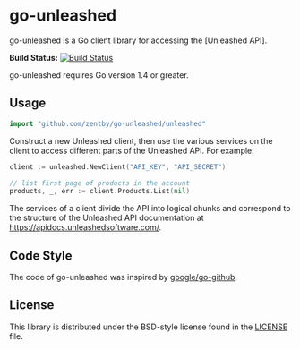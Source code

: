 # go-unleashed #

go-unleashed is a Go client library for accessing the [Unleashed API].

**Build Status:** [![Build Status](https://travis-ci.org/zentby/go-unleashed.svg?branch=master)](https://travis-ci.org/zentby/go-unleashed)  

go-unleashed requires Go version 1.4 or greater.

## Usage ##

```go
import "github.com/zentby/go-unleashed/unleashed"
```

Construct a new Unleashed client, then use the various services on the client to
access different parts of the Unleashed API. For example:

```go
client := unleashed.NewClient("API_KEY", "API_SECRET")

// list first page of products in the account
products, _, err := client.Products.List(nil)
```


The services of a client divide the API into logical chunks and correspond to
the structure of the Unleashed API documentation at
https://apidocs.unleashedsoftware.com/.

## Code Style

The code of go-unleashed was inspired by [google/go-github](https://github.com/google/go-github).

## License ##

This library is distributed under the BSD-style license found in the [LICENSE](./LICENSE)
file.
